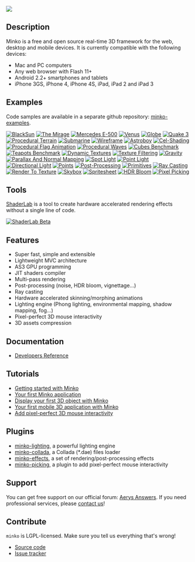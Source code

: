 ![](http://blogs.aerys.in/jeanmarc-leroux/wp-content/uploads/2012/05/256.png)

Description
-----------

Minko is a free and open source real-time 3D framework for the web, desktop and mobile devices. It is currently compatible with the following devices:
* Mac and PC computers
* Any web browser with Flash 11+
* Android 2.2+ smartphones and tablets
* iPhone 3GS, iPhone 4, iPhone 4S, iPad, iPad 2 and iPad 3

Examples
--------

Code samples are available in a separate github repository: [minko-examples](https://github.com/aerys/minko-examples).

[![BlackSun](http://static.aerys.in:8080/minko/images/vignette_minko_blacksun.jpg)](http://blacksun.aerys.in)
[![The Mirage](http://static.aerys.in:8080/minko/images/vignette_minko_themirage.jpg)](http://themirage.fr)
[![Mercedes E-500](http://static.aerys.in:8080/minko/images/vignette_minko_mercedes.jpg)](http://aerys.in/portfolio/mercedes-e500)
[![Venus](http://static.aerys.in:8080/minko/images/vignette_minko_venus.jpg)](http://static.aerys.in:8080/minko/examples/Venus.html)
[![Globe](http://static.aerys.in:8080/minko/images/vignette_minko_globe.jpg)](http://aerys.in/portfolio/google-globe)
[![Quake 3](http://static.aerys.in:8080/minko/images/vignette_minko_q3.jpg)](http://aerys.in/portfolio/quake-3)
[![Procedural Terrain](http://static.aerys.in:8080/minko/images/vignette_minko_terrain.jpg)](http://blogs.aerys.in/jeanmarc-leroux/2012/06/04/procedural-terrain-with-minko-2/)
[![Submarine](http://static.aerys.in:8080/minko/images/vignette_minko_submarine.jpg)](http://blogs.aerys.in/jeanmarc-leroux/2012/08/13/minko-weekly-roundup-1/#submarine)
[![Wireframe](http://static.aerys.in:8080/minko/images/vignette_minko_wireframe.jpg)](http://static.aerys.in:8080/minko/examples/WireframeExample.html)
[![Astroboy](http://static.aerys.in:8080/minko/images/vignette_minko_astroboy.jpg)](http://static.aerys.in:8080/minko/examples/AstroboyExample.html)
[![Cel-Shading](http://static.aerys.in:8080/minko/images/vignette_minko_celshading.jpg)](http://static.aerys.in:8080/minko/examples/CelShadingExample.html)
[![Procedural Flag Animation](http://static.aerys.in:8080/minko/images/vignette_minko_flag.jpg)](http://blogs.aerys.in/jeanmarc-leroux/2012/02/13/procedural-animated-flag-with-minko-shaderlab/)
[![Procedural Waves](http://static.aerys.in:8080/minko/images/vignette_minko_waves.jpg)](http://blogs.aerys.in/jeanmarc-leroux/2012/02/09/minko-shaderlab-waves-simulation-on-the-gpu-with-flash/)
[![Cubes Benchmark](http://static.aerys.in:8080/minko/images/vignette_minko_cubes.jpg)](http://blogs.aerys.in/jeanmarc-leroux/2012/02/16/minko-flash-11_2-870-million-triangles-per-second/)
[![Teapots Benchmark](http://static.aerys.in:8080/minko/images/vignette_minko_teapots.jpg)](http://blogs.aerys.in/jeanmarc-leroux/2012/02/16/minko-flash-11_2-870-million-triangles-per-second/)
[![Dynamic Textures](http://static.aerys.in:8080/minko/images/vignette_minko_dynamictexturecontroller.jpg)](http://static.aerys.in:8080/minko/examples/DynamicTextureExample.html)
[![Texture Filtering](http://static.aerys.in:8080/minko/images/vignette_minko_filtering.jpg)](http://static.aerys.in:8080/minko/examples/TextureExample.html)
[![Gravity](http://static.aerys.in:8080/minko/images/vignette_minko_gravity.jpg)](http://aerys.in/portfolio/gravity)
[![Parallax And Normal Mapping](http://static.aerys.in:8080/minko/images/vignette_minko_parallaxmapping.jpg)](http://static.aerys.in:8080/minko/examples/NormalMappingExample.html)
[![Spot Light](http://static.aerys.in:8080/minko/images/vignette_minko_spotlight.jpg)](http://static.aerys.in:8080/minko/examples/SpotLightExample.html)
[![Point Light](http://static.aerys.in:8080/minko/images/vignette_minko_pointlight.jpg)](http://static.aerys.in:8080/minko/examples/PointLightExample.html)
[![Directional Light](http://static.aerys.in:8080/minko/images/vignette_minko_directionallight.jpg)](http://static.aerys.in:8080/minko/examples/DirectionalLightExample.html)
[![Points](http://static.aerys.in:8080/minko/images/vignette_minko_points.jpg)](http://static.aerys.in:8080/minko/examples/PointsExample.html)
[![Post-Processing](http://static.aerys.in:8080/minko/images/vignette_minko_postprocessing_2.jpg)](http://static.aerys.in:8080/minko/examples/PostProcessingExample.html)
[![Primitives](http://static.aerys.in:8080/minko/images/vignette_minko_primitives.jpg)](http://static.aerys.in:8080/minko/examples/PrimitivesExample.html)
[![Ray Casting](http://static.aerys.in:8080/minko/images/vignette_minko_raycasting.jpg)](http://blogs.aerys.in/jeanmarc-leroux/2012/05/30/new-minko-2-feature-ray-casting/)
[![Render To Texture](http://static.aerys.in:8080/minko/images/vignette_minko_rtt.jpg)](http://static.aerys.in:8080/minko/examples/RenderToTextureExample.html)
[![Skybox](http://static.aerys.in:8080/minko/images/vignette_minko_skybox.jpg)](http://static.aerys.in:8080/minko/examples/SkyboxExample.html)
[![Spritesheet](http://static.aerys.in:8080/minko/images/vignette_minko_spritesheet.jpg)](http://blogs.aerys.in/jeanmarc-leroux/2012/04/20/spritesheets-with-minko/)
[![HDR Bloom](http://static.aerys.in:8080/minko/images/vignette_minko_hdr.jpg)](http://static.aerys.in:8080/minko/examples/HDRExample.html)
[![Pixel Picking](http://static.aerys.in:8080/minko/images/vignette_minko_picking.jpg)](http://static.aerys.in:8080/minko/examples/PickingExample.html)

Tools
-----

[ShaderLab](http://blogs.aerys.in/jeanmarc-leroux/2012/07/17/minko-shaderlab-beta/) is a tool to create hardware accelerated rendering effects without a single line of code.

[![ShaderLab Beta](http://static.aerys.in:8080/minko/images/banner_minko_shaderlab.jpg)](http://blogs.aerys.in/jeanmarc-leroux/2012/07/17/minko-shaderlab-beta/)

Features
--------

* Super fast, simple and extensible
* Lightweight MVC architecture
* AS3 GPU programming
* JIT shaders compiler
* Multi-pass rendering
* Post-processing (noise, HDR bloom, vignettage...)
* Ray casting
* Hardware accelerated skinning/morphing animations
* Lighting engine (Phong lighting, environmental mapping, shadow mapping, fog...)
* Pixel-perfect 3D mouse interactivity
* 3D assets compression

Documentation
-------------

* [Developers Reference](http://answers.aerys.in/discussion/145/minko-2-developers-reference-download#Item_1)

Tutorials
---------

* [Getting started with Minko](http://blogs.aerys.in/jeanmarc-leroux/2012/05/28/getting-started-with-minko-2/)
* [Your first Minko application](http://blogs.aerys.in/jeanmarc-leroux/2012/08/03/tutorial-your-first-minko-application/)
* [Display your first 3D object with Minko](http://blogs.aerys.in/jeanmarc-leroux/2012/08/09/tutorial-display-your-first-3d-object-with-minko/)
* [Your first mobile 3D application with Minko](http://blogs.aerys.in/jeanmarc-leroux/2012/08/20/tutorial-your-first-mobile-3d-application-with-minko/)
* [Add pixel-perfect 3D mouse interactivity](http://blogs.aerys.in/jeanmarc-leroux/2012/08/27/tutorial-add-pixel-perfect-3d-mouse-interactivity/)

Plugins
-------

* [minko-lighting](https://github.com/aerys/minko-lighting), a powerful lighting engine
* [minko-collada](https://github.com/aerys/minko-collada), a Collada (*.dae) files loader
* [minko-effects](https://github.com/aerys/minko-effects), a set of rendering/post-processing effects
* [minko-picking](https://github.com/aerys/minko-picking), a plugin to add pixel-perfect mouse interactivity

Support
-------

You can get free support on our official forum: [Aerys Answers](http://answers.aerys.in/). If you need professional services, please [contact us](http://aerys.in/contact)!

Contribute
----------

`minko` is LGPL-licensed.  Make sure you tell us everything that's wrong!

* [Source code](https://github.com/aerys/minko)
* [Issue tracker](https://github.com/aerys/minko/issues)
